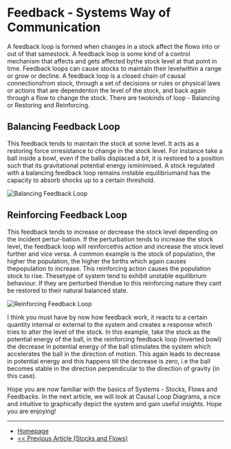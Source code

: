 # Feedback - Systems Way of Communication

A feedback loop is formed when changes in a stock affect the flows into or out of that samestock.  A feedback loop is some kind of a control mechanism that affects and gets affected bythe stock level at that point in time.  Feedback loops can cause stocks to maintain their levelwithin a range or grow or decline.  A feedback loop is a closed chain of causal connectionsfrom stock, through a set of decisions or rules or physical laws or actions that are dependenton the level of the stock, and back again through a flow to change the stock.  There are twokinds of loop - Balancing or Restoring and Reinforcing.

## Balancing Feedback Loop

This  feedback  tends  to  maintain  the  stock  at  some  level.   It  acts  as  a  restoring  force  orresistance to change in the stock level.  For instance take a ball inside a bowl, even if the ballis displaced a bit, it is restored to a position such that its gravitational potential energy isminimised.  A stock regulated with a balancing feedback loop remains instable  equilibriumand has the capacity to absorb shocks up to a certain threshold.

![Balancing Feedback Loop](https://sohamphanseiitb.github.io/Think-in-Systems/assets/system-dynamics/gravity.PNG)

## Reinforcing Feedback Loop
This feedback tends to increase or decrease the stock level depending on the incident pertur-bation.  If the perturbation tends to increase the stock level, the feedback loop will reinforcethis  action  and  increase  the  stock  level  further and vice versa. A common  example is the stock of population, the higher the population, the higher the births which again causes thepopulation  to  increase.   This  reinforcing action causes the  population  stock  to  rise. Thesetype of system tend to exhibit unstable equilibrium behaviour.  If they are perturbed thendue to this reinforcing nature they cant be restored to their natural balanced state.

![Reinforcing Feedback Loop](https://sohamphanseiitb.github.io/Think-in-Systems/assets/system-dynamics/gravity2.PNG)

I think you must have by now how feedback work, it reacts to a certain quantity internal or external to the system and creates a response which tries to alter the level of the stock. In this example, take the stock as the potential energy of the ball, in the reinforcing feedback loop (inverted bowl) the decrease in potential energy of the ball stimulates the system which accelerates the ball in the direction of motion. This again leads to decrease in potential energy and this happens till the decrease is zero, i.e the ball becomes stable in the direction perpendicular to the direction of gravity (in this case).

Hope you are now familiar with the basics of Systems - Stocks, Flows and Feedbacks. In the next article, we will look at Causal Loop Diagrams, a nice and intuitive to graphically depict the system and gain useful insights. Hope you are enjoying!

---
- [Homepage](https://sohamphanseiitb.github.io/Think-in-Systems/index.html)
- [<< Previous Article (Stocks and Flows)](https://sohamphanseiitb.github.io/Think-in-Systems/Systems-Theory/system_dynamics/stocks_and_flows.html)
